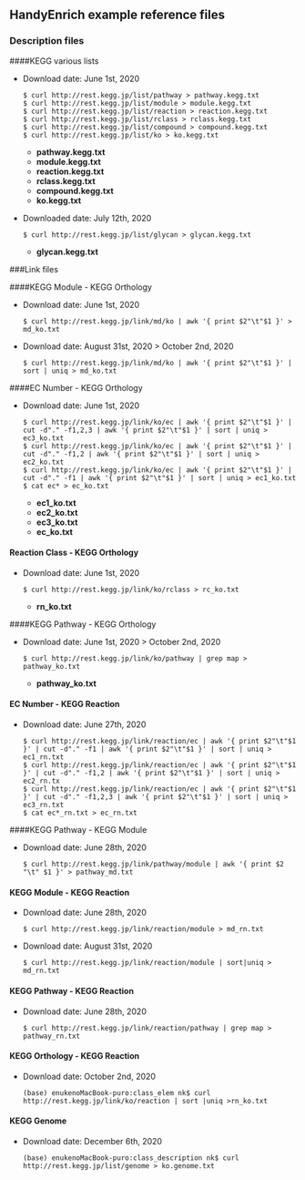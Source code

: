 <h2>HandyEnrich example reference files</h2>

### Description files

####KEGG various lists

- Download date: June 1st, 2020

  ```shell
  $ curl http://rest.kegg.jp/list/pathway > pathway.kegg.txt
  $ curl http://rest.kegg.jp/list/module > module.kegg.txt
  $ curl http://rest.kegg.jp/list/reaction > reaction.kegg.txt
  $ curl http://rest.kegg.jp/list/rclass > rclass.kegg.txt
  $ curl http://rest.kegg.jp/list/compound > compound.kegg.txt
  $ curl http://rest.kegg.jp/list/ko > ko.kegg.txt
  ```

  - **pathway.kegg.txt**
  - **module.kegg.txt**
  - **reaction.kegg.txt**
  - **rclass.kegg.txt**
  - **compound.kegg.txt**
  - **ko.kegg.txt**
  
- Downloaded date: July 12th, 2020

  ```shell
  $ curl http://rest.kegg.jp/list/glycan > glycan.kegg.txt
  ```

  - **glycan.kegg.txt**

###Link files

####KEGG Module - KEGG Orthology

- Download date: June 1st, 2020

  ```shell
  $ curl http://rest.kegg.jp/link/md/ko | awk '{ print $2"\t"$1 }' > md_ko.txt
  ```

- Download date: August 31st, 2020 > October 2nd, 2020

  ```shell
  $ curl http://rest.kegg.jp/link/md/ko | awk '{ print $2"\t"$1 }' | sort | uniq > md_ko.txt
  ```

####EC Number - KEGG Orthology

- Download date: June 1st, 2020

  ```shell
  $ curl http://rest.kegg.jp/link/ko/ec | awk '{ print $2"\t"$1 }' | cut -d"." -f1,2,3 | awk '{ print $2"\t"$1 }' | sort | uniq > ec3_ko.txt
  $ curl http://rest.kegg.jp/link/ko/ec | awk '{ print $2"\t"$1 }' | cut -d"." -f1,2 | awk '{ print $2"\t"$1 }' | sort | uniq > ec2_ko.txt
  $ curl http://rest.kegg.jp/link/ko/ec | awk '{ print $2"\t"$1 }' | cut -d"." -f1 | awk '{ print $2"\t"$1 }' | sort | uniq > ec1_ko.txt
  $ cat ec* > ec_ko.txt
  ```

  - **ec1_ko.txt**
  - **ec2_ko.txt**
  - **ec3_ko.txt**
  - **ec_ko.txt**

#### Reaction Class - KEGG Orthology

- Download date: June 1st, 2020

  ```shell
  $ curl http://rest.kegg.jp/link/ko/rclass > rc_ko.txt
  ```

  - **rn_ko.txt**

####KEGG Pathway - KEGG Orthology

- Download date: June 1st, 2020 > October 2nd, 2020

  ```shell
  $ curl http://rest.kegg.jp/link/ko/pathway | grep map > pathway_ko.txt
  ```

  - **pathway_ko.txt**

#### EC Number - KEGG Reaction

- Download date: June 27th, 2020

  ```shell
  $ curl http://rest.kegg.jp/link/reaction/ec | awk '{ print $2"\t"$1 }' | cut -d"." -f1 | awk '{ print $2"\t"$1 }' | sort | uniq > ec1_rn.txt
  $ curl http://rest.kegg.jp/link/reaction/ec | awk '{ print $2"\t"$1 }' | cut -d"." -f1,2 | awk '{ print $2"\t"$1 }' | sort | uniq > ec2_rn.tx
  $ curl http://rest.kegg.jp/link/reaction/ec | awk '{ print $2"\t"$1 }' | cut -d"." -f1,2,3 | awk '{ print $2"\t"$1 }' | sort | uniq > ec3_rn.txt
  $ cat ec*_rn.txt > ec_rn.txt
  ```


####KEGG Pathway - KEGG Module

- Download date: June 28th, 2020

  ```shell
  $ curl http://rest.kegg.jp/link/pathway/module | awk '{ print $2 "\t" $1 }' > pathway_md.txt
  ```

#### KEGG Module - KEGG Reaction

- Download date: June 28th, 2020

  ```shell
  $ curl http://rest.kegg.jp/link/reaction/module > md_rn.txt
  ```
  
- Download date: August 31st, 2020

  ```shell
  $ curl http://rest.kegg.jp/link/reaction/module | sort|uniq > md_rn.txt
  ```

#### KEGG Pathway - KEGG Reaction

- Download date: June 28th, 2020

  ```shell
  $ curl http://rest.kegg.jp/link/reaction/pathway | grep map > pathway_rn.txt
  ```


#### KEGG Orthology - KEGG Reaction

- Download date: October 2nd, 2020

  ```shell
  (base) enukenoMacBook-puro:class_elem nk$ curl http://rest.kegg.jp/link/ko/reaction | sort |uniq >rn_ko.txt
  ```


#### KEGG Genome

- Download date: December 6th, 2020

  ```shell
  (base) enukenoMacBook-puro:class_description nk$ curl http://rest.kegg.jp/list/genome > ko.genome.txt
  ```

  


